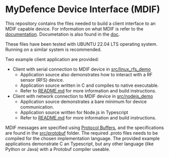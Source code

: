  <!-- **************************************************************************
 *                                                                             *
 *                                                 ,,                          *
 *                                                       ,,,,,                 *
 *                                                           ,,,,,             *
 *           ,,,,,,,,,,,,,,,,,,,,,,,,,,,,                        ,,,,          *
 *          ,,,,,,,,,,,,,,,,,,,,,,,,,,,,,            ,,,,          ,,,,        *
 *          ,,,,,       ,,,,,      ,,,,,,                ,,,,        ,,,       *
 *          ,,,,,       ,,,,,      ,,,,,,                   ,,,        ,,,     *
 *          ,,,,,       ,,,,,      ,,,,,,       ,,,           ,,,        ,     *
 *          ,,,,,       ,,,,,      ,,,,,,           ,,,         ,,        ,    *
 *          ,,,,,       ,,,,,      ,,,,,,              ,,        ,,            *
 *          ,,,,,       ,,,,,      ,,,,,,                ,        ,            *
 *          ,,,,,       ,,,,,      ,,,,,,                 ,                    *
 *          ,,,,,       ,,,,,      ,,,,,,                                      *
 *          ,,,,,       ,,,,,      ,,,,,,                                      *
 *                                       ,,,,,,,,,,,,,,,,,,,,,,,,,,            *
 *                                       ,,,,,,,,,,,,,,,,,,,,,,,,,,,,          *
 *                                       ,,,,,                  ,,,,,,         *
 *                     ,                 ,,,,,                  ,,,,,,         *
 *             ,        ,,               ,,,,,                  ,,,,,,         *
 *    ,        ,,        ,,,             ,,,,,                  ,,,,,,         *
 *     ,        ,,,         ,,,          ,,,,,                  ,,,,,,         *
 *     ,,,       ,,,                     ,,,,,                  ,,,,,,         *
 *      ,,,        ,,,,                  ,,,,,                  ,,,,,,         *
 *        ,,,         ,,,,               ,,,,,                  ,,,,,,         *
 *         ,,,,,            ,,,,         ,,,,,,,,,,,,,,,,,,,,,,,,,,,,          *
 *            ,,,,                       ,,,,,,,,,,,,,,,,,,,,,,,,,,            *
 *               ,,,,,                                                         *
 *                    ,,,,,                                                    *
 *                                                                             *
 * Program/file : README.md                                                    *
 *                                                                             *
 * Description  : Top level readme file with general information and links     *
 *              :                                                              *
 *                                                                             *
 * Copyright 2023 MyDefence A/S.                                               *
 *                                                                             *
 * Licensed under the Apache License, Version 2.0 (the "License");             *
 * you may not use this file except in compliance with the License.            *
 * You may obtain a copy of the License at                                     *
 *                                                                             *
 * http://www.apache.org/licenses/LICENSE-2.0                                  *
 *                                                                             *
 * Unless required by applicable law or agreed to in writing, software         *
 * distributed under the License is distributed on an "AS IS" BASIS,           *
 * WITHOUT WARRANTIES OR CONDITIONS OF ANY KIND, either express or implied.    *
 * See the License for the specific language governing permissions and         *
 * limitations under the License.                                              *
 *                                                                             *
 *                                                                             *
 *                                                                             *
 *************************************************************************** -->
# MyDefence Device Interface (MDIF)
This repository contains the files needed to build a client interface to an MDIF
capable device. For information on what MDIF is refer to the
[documentation](https://mydefence.github.io/mdif/index.html). Documetation is
also found in the [doc](doc/).

These files have been tested with UBUNTU 22.04 LTS operating system. Running on
a similar system is recommended.

Two example client application are provided:
* Client with serial connection to MDIF device in
  [src/linux_rfs_demo](src/linux_rfs_demo/)
    * Application source also demonstrates how to interact with a RF sensor
      (RFS) device.
    * Application source written in C and compiles to native executable.
    * Refer to [README.md](src/linux_rfs_demo/README.md) for more information
      and build instructions.
* Client with network connection to MDIF device in
  [src/nodejs_demo](src/nodejs_demo/)
    * Application source demonstrates a bare minimum for device communication.
    * Application source written for Node.js in Typescript
    * Refer to [README.md](src/nodejs_demo/README.md) for more information and
      build instructions.

MDIF messages are specified using [Protocol Buffers](https://protobuf.dev/), and
the specifications are found in the [src/protobuf](src/protobuf) folder. The
required .proto files needs to be compiled for the chosen implementation
language. The provided example applications demonstrate C an Typescript, but any
other language (like Python or Java) with a Protobuf compiler useable.


